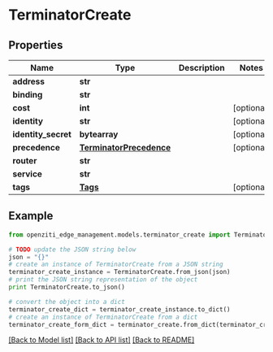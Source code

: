 # TerminatorCreate


## Properties
Name | Type | Description | Notes
------------ | ------------- | ------------- | -------------
**address** | **str** |  | 
**binding** | **str** |  | 
**cost** | **int** |  | [optional] 
**identity** | **str** |  | [optional] 
**identity_secret** | **bytearray** |  | [optional] 
**precedence** | [**TerminatorPrecedence**](TerminatorPrecedence.md) |  | [optional] 
**router** | **str** |  | 
**service** | **str** |  | 
**tags** | [**Tags**](Tags.md) |  | [optional] 

## Example

```python
from openziti_edge_management.models.terminator_create import TerminatorCreate

# TODO update the JSON string below
json = "{}"
# create an instance of TerminatorCreate from a JSON string
terminator_create_instance = TerminatorCreate.from_json(json)
# print the JSON string representation of the object
print TerminatorCreate.to_json()

# convert the object into a dict
terminator_create_dict = terminator_create_instance.to_dict()
# create an instance of TerminatorCreate from a dict
terminator_create_form_dict = terminator_create.from_dict(terminator_create_dict)
```
[[Back to Model list]](../README.md#documentation-for-models) [[Back to API list]](../README.md#documentation-for-api-endpoints) [[Back to README]](../README.md)


